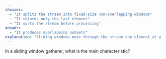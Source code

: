 ```yaml
---
choices:
  - "It splits the stream into fixed-size non-overlapping windows"
  - "It returns only the last element"
  - "It sorts the stream before processing"
answer:
  - "It produces overlapping subsets"
explanation: "Sliding windows move through the stream one element at a time and overlap."
---
```


In a sliding window gatherer, what is the main characteristic?
